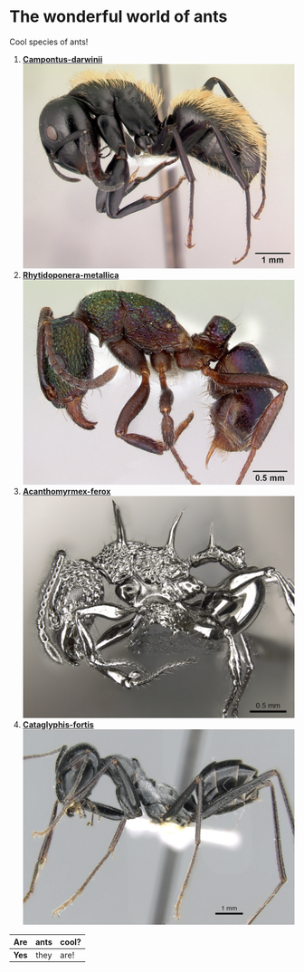 # The wonderful world of ants

Cool species of ants!
1. [**Campontus-darwinii**](https://www.antwiki.org/wiki/Camponotus_darwinii)
![alt text](Images/casent_0.191696_Campontus-darwinii.jpg "Campontus-darwinii")
2. [**Rhytidoponera-metallica**](https://www.antwiki.org/wiki/Rhytidoponera_metallica)
![alt text](Images/casent_0172345_Rhytidoponera-metallica.jpg "Rhytidoponera-metallica")
3. [**Acanthomyrmex-ferox**](https://www.antwiki.org/wiki/Acanthomyrmex_ferox)
![alt text](Images/casent_0901788_p_1_high_Acanthomyrmex-ferox.jpg "Acanthomyrmex-ferox")
4. [**Cataglyphis-fortis**](https://antwiki.org/wiki/Cataglyphis_fortis)
![alt text](Images/casent_0906296_p_1_high_Cataglyphis-fortis.jpg "Cataglyphis-fortis")

|Are | ants | cool?|
|---|:---:|---|
|**Yes**| they | are!|
